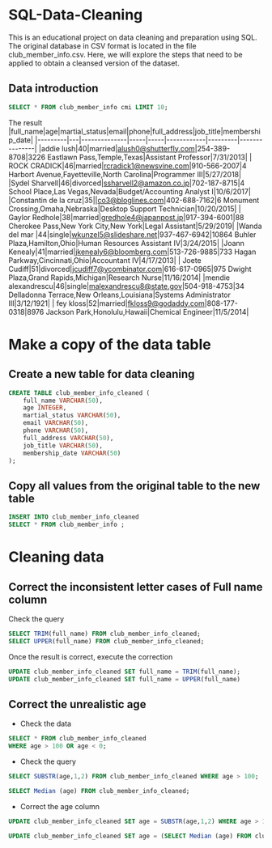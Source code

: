 # SQL-Data-Cleaning 
This is an educational project on data cleaning and preparation using SQL. The original database in CSV format is located in the file club_member_info.csv. Here, we will explore the steps that need to be applied to obtain a cleansed version of the dataset.

## Data introduction
``` SQL
SELECT * FROM club_member_info cmi LIMIT 10;
```
The result
|full_name|age|martial_status|email|phone|full_address|job_title|membership_date|
|---------|---|--------------|-----|-----|------------|---------|---------------|
|addie lush|40|married|alush0@shutterfly.com|254-389-8708|3226 Eastlawn Pass,Temple,Texas|Assistant Professor|7/31/2013|
|      ROCK CRADICK|46|married|rcradick1@newsvine.com|910-566-2007|4 Harbort Avenue,Fayetteville,North Carolina|Programmer III|5/27/2018|
|Sydel Sharvell|46|divorced|ssharvell2@amazon.co.jp|702-187-8715|4 School Place,Las Vegas,Nevada|Budget/Accounting Analyst I|10/6/2017|
|Constantin de la cruz|35||co3@bloglines.com|402-688-7162|6 Monument Crossing,Omaha,Nebraska|Desktop Support Technician|10/20/2015|
|  Gaylor Redhole|38|married|gredhole4@japanpost.jp|917-394-6001|88 Cherokee Pass,New York City,New York|Legal Assistant|5/29/2019|
|Wanda del mar       |44|single|wkunzel5@slideshare.net|937-467-6942|10864 Buhler Plaza,Hamilton,Ohio|Human Resources Assistant IV|3/24/2015|
|Joann Kenealy|41|married|jkenealy6@bloomberg.com|513-726-9885|733 Hagan Parkway,Cincinnati,Ohio|Accountant IV|4/17/2013|
|   Joete Cudiff|51|divorced|jcudiff7@ycombinator.com|616-617-0965|975 Dwight Plaza,Grand Rapids,Michigan|Research Nurse|11/16/2014|
|mendie alexandrescu|46|single|malexandrescu8@state.gov|504-918-4753|34 Delladonna Terrace,New Orleans,Louisiana|Systems Administrator III|3/12/1921|
| fey kloss|52|married|fkloss9@godaddy.com|808-177-0318|8976 Jackson Park,Honolulu,Hawaii|Chemical Engineer|11/5/2014|

# Make a copy of the data table
## Create a new table for data cleaning
```SQL
CREATE TABLE club_member_info_cleaned (
	full_name VARCHAR(50),
	age INTEGER,
	martial_status VARCHAR(50),
	email VARCHAR(50),
	phone VARCHAR(50),
	full_address VARCHAR(50),
	job_title VARCHAR(50),
	membership_date VARCHAR(50)
);
```
## Copy all values from the original table to the new table
```SQL
INSERT INTO club_member_info_cleaned 
SELECT * FROM club_member_info ;
```

# Cleaning data
## Correct the inconsistent letter cases of Full name column

Check the query
```SQL
SELECT TRIM(full_name) FROM club_member_info_cleaned;
SELECT UPPER(full_name) FROM club_member_info_cleaned;
```
Once the result is correct, execute the correction
```SQL
UPDATE club_member_info_cleaned SET full_name = TRIM(full_name);
UPDATE club_member_info_cleaned SET full_name = UPPER(full_name)
```
## Correct the unrealistic age
- Check the data 
```SQL
SELECT * FROM club_member_info_cleaned
WHERE age > 100 OR age < 0;
```

- Check the query 
```SQL
SELECT SUBSTR(age,1,2) FROM club_member_info_cleaned WHERE age > 100;

SELECT Median (age) FROM club_member_info_cleaned;
```
- Correct the age column
```SQL
UPDATE club_member_info_cleaned SET age = SUBSTR(age,1,2) WHERE age > 100;

UPDATE club_member_info_cleaned SET age = (SELECT Median (age) FROM club_member_info_cleaned) WHERE age = "";
```
